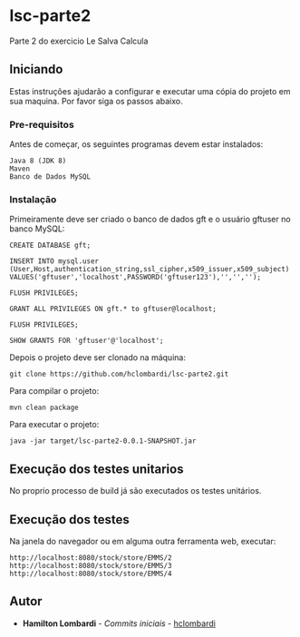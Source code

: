 # lsc-parte2

Parte 2 do exercicio Le Salva Calcula

## Iniciando

Estas instruções ajudarão a configurar e executar uma cópia do projeto em sua maquina. Por favor siga os passos abaixo.

### Pre-requisitos

Antes de começar, os seguintes programas devem estar instalados:

```
Java 8 (JDK 8)
Maven
Banco de Dados MySQL
```

### Instalação

Primeiramente deve ser criado o banco de dados gft e o usuário gftuser no banco MySQL:

```
CREATE DATABASE gft;

INSERT INTO mysql.user (User,Host,authentication_string,ssl_cipher,x509_issuer,x509_subject) VALUES('gftuser','localhost',PASSWORD('gftuser123'),'','','');

FLUSH PRIVILEGES;

GRANT ALL PRIVILEGES ON gft.* to gftuser@localhost;

FLUSH PRIVILEGES;

SHOW GRANTS FOR 'gftuser'@'localhost';
```

Depois o projeto deve ser clonado na máquina: 
```
git clone https://github.com/hclombardi/lsc-parte2.git
```

Para compilar o projeto:
```
mvn clean package
```

Para executar o projeto:
```
java -jar target/lsc-parte2-0.0.1-SNAPSHOT.jar
```

## Execução dos testes unitarios

No proprio processo de build já são executados os testes unitários.


## Execução dos testes

Na janela do navegador ou em alguma outra ferramenta web, executar:
```
http://localhost:8080/stock/store/EMMS/2
http://localhost:8080/stock/store/EMMS/3
http://localhost:8080/stock/store/EMMS/4
```


## Autor

* **Hamilton Lombardi** - *Commits iniciais* - [hclombardi](https://github.com/hclombardi)

